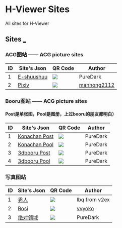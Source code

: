 # H-Viewer Sites
All sites for H-Viewer


## Sites [_](https://github.com/H-Viewer-Sites/Index/blob/master/HIDDEN.md)


### ACG图站 —— ACG picture sites  

|  ID  | Site's Json  | QR Code | Author |
| ---- | ------------- | ------------- | ------------- |
|  1   | [E-shuushuu](https://raw.githubusercontent.com/H-Viewer-Sites/Index/master/sites/E-shuushuu.txt) | ![](https://raw.githubusercontent.com/H-Viewer-Sites/Index/master/images/E-shuushuu.png)  | PureDark |
|  2   | [Pixiv](https://raw.githubusercontent.com/H-Viewer-Sites/Index/master/sites/Pixiv.txt) | ![](https://raw.githubusercontent.com/H-Viewer-Sites/Index/master/images/Pixiv.png)  | [manhong2112](https://github.com/manhong2112) |


### Booru图站 —— ACG picture sites
#### Post是单张图，Pool是图册，上过booru的朋友都明白）

|  ID  | Site's Json  | QR Code | Author |
| ---- | ------------- | ------------- | ------------- |
|  1   | [Konachan Post](https://raw.githubusercontent.com/H-Viewer-Sites/Index/master/sites/Konachan.Post.txt) | ![](https://raw.githubusercontent.com/H-Viewer-Sites/Index/master/images/Konachan.Post.png)  | PureDark |
|  2   | [Konachan Pool](https://raw.githubusercontent.com/H-Viewer-Sites/Index/master/sites/Konachan.Pool.txt) | ![](https://raw.githubusercontent.com/H-Viewer-Sites/Index/master/images/Konachan.Pool.png)  | PureDark |
|  3   | [3dbooru Post](https://raw.githubusercontent.com/H-Viewer-Sites/Index/master/sites/3dbooru.Post.txt) | ![](https://raw.githubusercontent.com/H-Viewer-Sites/Index/master/images/3dbooru.Post.png)  | PureDark |
|  4   | [3dbooru Pool](https://raw.githubusercontent.com/H-Viewer-Sites/Index/master/sites/3dbooru.Pool.txt) | ![](https://raw.githubusercontent.com/H-Viewer-Sites/Index/master/images/3dbooru.Pool.png)  | PureDark |


### 写真图站  

|  ID  | Site's Json  | QR Code | Author |
| ---- | ------------- | ------------- | ------------- |
|  1   | [秀人](https://raw.githubusercontent.com/H-Viewer-Sites/Index/master/sites/秀人.txt) | ![](https://raw.githubusercontent.com/H-Viewer-Sites/Index/master/images/秀人.png)  | lbq from v2ex |
|  2   | [Rosi](https://raw.githubusercontent.com/H-Viewer-Sites/Index/master/sites/Rosi.txt) | ![](https://raw.githubusercontent.com/H-Viewer-Sites/Index/master/images/Rosi.png)  | [vvyoko](https://github.com/vvyoko) |
|  3   | [绝对领域](https://raw.githubusercontent.com/H-Viewer-Sites/Index/master/sites/绝对领域.txt) | ![](https://raw.githubusercontent.com/H-Viewer-Sites/Index/master/images/绝对领域.png)  | PureDark |
